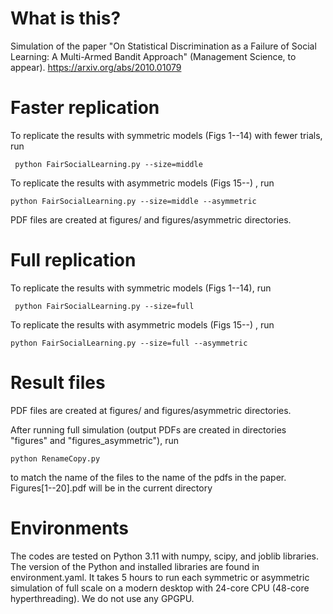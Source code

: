 # What is this?

Simulation of the paper "On Statistical Discrimination as a Failure of Social Learning: A Multi-Armed Bandit Approach" (Management Science, to appear). https://arxiv.org/abs/2010.01079

# Faster replication

To replicate the results with symmetric models (Figs 1--14) with fewer trials, run
```
 python FairSocialLearning.py --size=middle
```
To replicate the results with asymmetric models (Figs 15--) , run 
```
python FairSocialLearning.py --size=middle --asymmetric
```

PDF files are created at figures/ and figures/asymmetric directories.

# Full replication

To replicate the results with symmetric models (Figs 1--14), run
```
 python FairSocialLearning.py --size=full
```
To replicate the results with asymmetric models (Figs 15--) , run 
```
python FairSocialLearning.py --size=full --asymmetric
```

# Result files

PDF files are created at figures/ and figures/asymmetric directories.

After running full simulation (output PDFs are created in directories "figures" and "figures_asymmetric"), run
```
python RenameCopy.py
```
to match the name of the files to the name of the pdfs in the paper. Figures[1--20].pdf will be in the current directory

# Environments

The codes are tested on Python 3.11 with numpy, scipy, and joblib libraries. The version of the Python and installed libraries are found in environment.yaml. It takes 5 hours to run each symmetric or asymmetric simulation of full scale on a modern desktop with 24-core CPU (48-core hyperthreading). We do not use any GPGPU.
